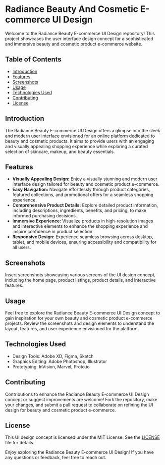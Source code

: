 # Radiance Beauty And Cosmetic E-commerce UI Design

Welcome to the Radiance Beauty E-commerce UI Design repository! This project showcases the user interface design concept for a sophisticated and immersive beauty and cosmetic product e-commerce website.

## Table of Contents

- [Introduction](#introduction)
- [Features](#features)
- [Screenshots](#screenshots)
- [Usage](#usage)
- [Technologies Used](#technologies-used)
- [Contributing](#contributing)
- [License](#license)

## Introduction

The Radiance Beauty E-commerce UI Design offers a glimpse into the sleek and modern user interface envisioned for an online platform dedicated to beauty and cosmetic products. It aims to provide users with an engaging and visually appealing shopping experience while exploring a curated selection of skincare, makeup, and beauty essentials.

## Features

- **Visually Appealing Design:** Enjoy a visually stunning and modern user interface design tailored for beauty and cosmetic product e-commerce.
- **Easy Navigation:** Navigate effortlessly through product categories, featured collections, and promotional offers for a seamless shopping experience.
- **Comprehensive Product Details:** Explore detailed product information, including descriptions, ingredients, benefits, and pricing, to make informed purchasing decisions.
- **Immersive Experience:** Visualize products in high-resolution images and interactive elements to enhance the shopping experience and inspire confidence in product selection.
- **Responsive Design:** Experience seamless browsing across desktop, tablet, and mobile devices, ensuring accessibility and compatibility for all users.

## Screenshots

Insert screenshots showcasing various screens of the UI design concept, including the home page, product listings, product details, and interactive features.

## Usage

Feel free to explore the Radiance Beauty E-commerce UI Design concept to gain inspiration for your own beauty and cosmetic product e-commerce projects. Review the screenshots and design elements to understand the layout, features, and user experience envisioned for the platform.

## Technologies Used

- Design Tools: Adobe XD, Figma, Sketch
- Graphics Editing: Adobe Photoshop, Illustrator
- Prototyping: InVision, Marvel, Proto.io

## Contributing

Contributions to enhance the Radiance Beauty E-commerce UI Design concept or suggest improvements are welcome! Fork the repository, make your changes, and submit a pull request to collaborate on refining the UI design for beauty and cosmetic product e-commerce.

## License

This UI design concept is licensed under the MIT License. See the [LICENSE](LICENSE) file for details.

Enjoy exploring the Radiance Beauty E-commerce UI Design! If you have any questions or feedback, feel free to reach out.
